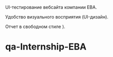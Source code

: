 UI-тестирование вебсайта компании ЕВА.

Удобство визуального восприятия (UI-дизайн).

Отчет в свободном стиле ).

# qa-Internship-EBA
